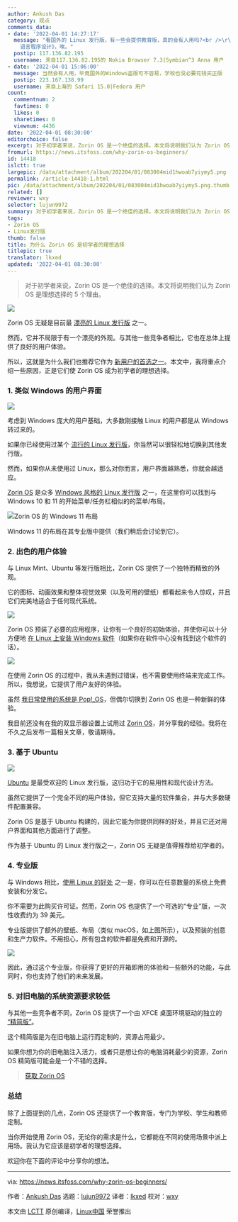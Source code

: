 ```yaml
---
author: Ankush Das
category: 观点
comments_data:
- date: '2022-04-01 14:27:17'
  message: "看国外的 Linux 发行版，有一些会提供教育版，真的会有人用吗?<br />\r\n<br />\r\n再想到国内的微机课总是会被其他科目的老师占用，就算是大学的计算机专业，还在用谭浩强的《C
    语言程序设计》，唉。"
  postip: 117.136.82.195
  username: 来自117.136.82.195的 Nokia Browser 7.3|Symbian^3 Anna 用户
- date: '2022-04-01 15:06:00'
  message: 当然会有人用，毕竟国外的Windows盗版可不容易，学校也没必要花钱买正版
  postip: 223.167.138.99
  username: 来自上海的 Safari 15.0|Fedora 用户
count:
  commentnum: 2
  favtimes: 0
  likes: 0
  sharetimes: 0
  viewnum: 4436
date: '2022-04-01 08:30:00'
editorchoice: false
excerpt: 对于初学者来说，Zorin OS 是一个绝佳的选择。本文将说明我们认为 Zorin OS 是理想选择的 5 个理由。
fromurl: https://news.itsfoss.com/why-zorin-os-beginners/
id: 14418
islctt: true
largepic: /data/attachment/album/202204/01/083004mid1hwoab7yiymy5.png
permalink: /article-14418-1.html
pic: /data/attachment/album/202204/01/083004mid1hwoab7yiymy5.png.thumb.jpg
related: []
reviewer: wxy
selector: lujun9972
summary: 对于初学者来说，Zorin OS 是一个绝佳的选择。本文将说明我们认为 Zorin OS 是理想选择的 5 个理由。
tags:
- Zorin OS
- Linux发行版
thumb: false
title: 为什么 Zorin OS 是初学者的理想选择
titlepic: true
translator: lkxed
updated: '2022-04-01 08:30:00'
---
```



> 
> 对于初学者来说，Zorin OS 是一个绝佳的选择。本文将说明我们认为 Zorin OS 是理想选择的 5 个理由。
> 
> 
> 


![](/data/attachment/album/202204/01/083004mid1hwoab7yiymy5.png)


Zorin OS 无疑是目前最 [漂亮的 Linux 发行版](https://itsfoss.com/beautiful-linux-distributions/) 之一。


然而，它并不局限于有一个漂亮的外观。与其他一些竞争者相比，它也在总体上提供了良好的用户体验。


所以，这就是为什么我们也推荐它作为 [新用户的首选之一](https://itsfoss.com/best-linux-beginners/)。本文中，我将重点介绍一些原因，正是它们使 Zorin OS 成为初学者的理想选择。


### 1. 类似 Windows 的用户界面


![](/data/attachment/album/202204/01/083005teexwkhty7xv17w2.jpg)


考虑到 Windows 庞大的用户基础，大多数刚接触 Linux 的用户都是从 Windows 转过来的。


如果你已经使用过某个 [流行的 Linux 发行版](https://itsfoss.com/best-linux-distributions/)，你当然可以很轻松地切换到其他发行版。


然而，如果你从未使用过 Linux，那么对你而言，用户界面越熟悉，你就会越适应。


[Zorin OS](https://zorin.com/os/) 是众多 [Windows 风格的 Linux 发行版](https://itsfoss.com/windows-like-linux-distributions/) 之一，在这里你可以找到与 Windows 10 和 11 的开始菜单/任务栏相似的的菜单/布局。


![Zorin OS 的 Windows 11 布局](/data/attachment/album/202204/01/083006g57i9phphilzkfip.png)


Windows 11 的布局在其专业版中提供（我们稍后会讨论到它）。


### 2. 出色的用户体验


与 Linux Mint、Ubuntu 等发行版相比，Zorin OS 提供了一个独特而精致的外观。


它的图标、动画效果和整体视觉效果（以及可用的壁纸）都看起来令人惊叹，并且它们完美地适合于任何现代系统。


![](/data/attachment/album/202204/01/083007nq666gx60dt2d26m.png)


Zorin OS 预装了必要的应用程序，让你有一个良好的初始体验，并使你可以十分方便地 [在 Linux 上安装 Windows 软件](https://itsfoss.com/use-windows-applications-linux/)（如果你在软件中心没有找到这个软件的话）。


![](/data/attachment/album/202204/01/083007rq9k2496sas2ccr9.png)


在使用 Zorin OS 的过程中，我从未遇到过错误，也不需要使用终端来完成工作。所以，我想说，它提供了用户友好的体验。


虽然 [我日常使用的系统是 Pop!\_OS](https://itsfoss.com/why-use-pop-os/)，但偶尔切换到 Zorin OS 也是一种新鲜的体验。


我目前还没有在我的双显示器设置上试用过 [Zorin OS](https://zorin.com/os/)，并分享我的经验。我将在不久之后发布一篇相关文章，敬请期待。


### 3. 基于 Ubuntu


![](/data/attachment/album/202204/01/083008kzv48qi5cp8zjsqp.png)


[Ubuntu](https://itsfoss.com/getting-started-with-ubuntu/) 是最受欢迎的 Linux 发行版，这归功于它的易用性和现代设计方法。


虽然它提供了一个完全不同的用户体验，但它支持大量的软件集合，并与大多数硬件配置兼容。


Zorin OS 是基于 Ubuntu 构建的，因此它能为你提供同样的好处，并且它还对用户界面和其他方面进行了调整。


作为基于 Ubuntu 的 Linux 发行版之一，Zorin OS 无疑是值得推荐给初学者的。


### 4. 专业版


与 Windows 相比，[使用 Linux 的好处](https://itsfoss.com/linux-better-than-windows/) 之一是，你可以在任意数量的系统上免费安装和分发它。


你不需要为此购买许可证。然而，Zorin OS 也提供了一个可选的“专业”版，一次性收费约为 39 美元。


专业版提供了额外的壁纸、布局（类似 macOS，如上图所示），以及预装的创意和生产力软件。不用担心，所有包含的软件都是免费和开源的。


![](/data/attachment/album/202204/01/083008xnnw722krkme3w8r.jpg)


因此，通过这个专业版，你获得了更好的开箱即用的体验和一些额外的功能，与此同时，你也支持了他们的未来发展。


### 5. 对旧电脑的系统资源要求较低


与其他一些竞争者不同，Zorin OS 提供了一个由 XFCE 桌面环境驱动的独立的 [“精简版”](https://news.itsfoss.com/zorin-os-16-lite-release/)。


这个精简版是为在旧电脑上运行而定制的，资源占用最少。


如果你想为你的旧电脑注入活力，或者只是想让你的电脑消耗最少的资源，Zorin OS 精简版可能会是一个不错的选择。



> 
> [获取 Zorin OS](https://zorin.com/os/)
> 
> 
> 


### 总结


除了上面提到的几点，Zorin OS 还提供了一个教育版，专门为学校、学生和教师定制。


当你开始使用 Zorin OS，无论你的需求是什么，它都能在不同的使用场景中派上用场。我认为它应该是初学者的理想选择。


欢迎你在下面的评论中分享你的想法。




---


via: <https://news.itsfoss.com/why-zorin-os-beginners/>


作者：[Ankush Das](https://news.itsfoss.com/author/ankush/) 选题：[lujun9972](https://github.com/lujun9972) 译者：[lkxed](https://github.com/lkxed) 校对：[wxy](https://github.com/wxy)


本文由 [LCTT](https://github.com/LCTT/TranslateProject) 原创编译，[Linux中国](https://linux.cn/) 荣誉推出